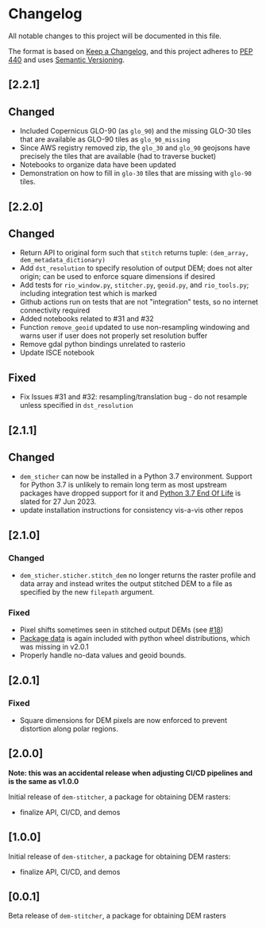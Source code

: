 # Changelog

All notable changes to this project will be documented in this file.

The format is based on [Keep a Changelog](https://keepachangelog.com/en/1.0.0/),
and this project adheres to [PEP 440](https://www.python.org/dev/peps/pep-0440/)
and uses [Semantic Versioning](https://semver.org/spec/v2.0.0.html).

## [2.2.1]

## Changed
- Included Copernicus GLO-90 (as `glo_90`) and the missing GLO-30 tiles that are available as GLO-90 tiles as `glo_90_missing`
- Since AWS registry removed zip, the `glo_30` and `glo_90` geojsons have precisely the tiles that are available (had to traverse bucket)
- Notebooks to organize data have been updated
- Demonstration on how to fill in `glo-30` tiles that are missing with `glo-90` tiles.


## [2.2.0]

## Changed
- Return API to original form such that `stitch` returns tuple: `(dem_array, dem_metadata_dictionary)`
- Add `dst_resolution` to specify resolution of output DEM; does not alter origin; can be used to enforce square dimensions if desired
- Add tests for `rio_window.py`, `stitcher.py`, `geoid.py`, and `rio_tools.py`; including integration test which is marked
- Github actions run on tests that are not "integration" tests, so no internet connectivity required
- Added notebooks related to #31 and #32
- Function `remove_geoid` updated to use non-resampling windowing and warns user if user does not properly set resolution buffer
- Remove gdal python bindings unrelated to rasterio
- Update ISCE notebook

## Fixed
- Fix Issues #31 and #32: resampling/translation bug - do not resample unless specified in `dst_resolution`

## [2.1.1]

## Changed
* `dem_sticher` can now be installed in a Python 3.7 environment. Support for Python 3.7
  is unlikely to remain long term as most upstream packages have dropped support for it
  and [Python 3.7 End Of Life](https://endoflife.date/python) is slated for 27 Jun 2023.
* update installation instructions for consistency vis-a-vis other repos

## [2.1.0]

### Changed
* `dem_sticher.sticher.stitch_dem` no longer returns the raster profile and data
  array and instead writes the output stitched DEM to a file as specified by the
  new `filepath` argument.

### Fixed
* Pixel shifts sometimes seen in stitched output DEMs (see [#18](https://github.com/ACCESS-Cloud-Based-InSAR/dem-stitcher/pull/18))
* [Package data](dem_stitcher/data/) is again included with python wheel distributions,
  which was missing in v2.0.1
* Properly handle no-data values and geoid bounds.

## [2.0.1]

### Fixed
* Square dimensions for DEM pixels are now enforced to prevent distortion along polar regions.

## [2.0.0]

**Note: this was an accidental release when adjusting CI/CD pipelines and is the same as v1.0.0**

Initial release of `dem-stitcher`, a package for obtaining DEM rasters:
 * finalize API, CI/CD, and demos

## [1.0.0]

Initial release of `dem-stitcher`, a package for obtaining DEM rasters:
 * finalize API, CI/CD, and demos

## [0.0.1]

Beta release of `dem-stitcher`, a package for obtaining DEM rasters